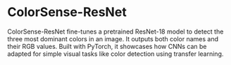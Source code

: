 # ColorSense-ResNet
ColorSense-ResNet fine-tunes a pretrained ResNet-18 model to detect the three most dominant colors in an image. It outputs both color names and their RGB values. Built with PyTorch, it showcases how CNNs can be adapted for simple visual tasks like color detection using transfer learning.
